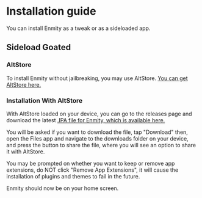 # Installation guide

You can install Enmity as a tweak or as a sideloaded app.

## Sideload Goated

### AltStore

To install Enmity without jailbreaking, you may use AltStore. [You can get AltStore here.](https://altstore.io/)

### Installation With AltStore

With AltStore loaded on your device, you can go to the releases page and download the latest [.IPA file for Enmity, which is available here.](https://github.com/enmity-mod/tweak/releases/latest)

You will be asked if you want to download the file, tap "Download" then, open the Files app and navigate to the downloads folder on your device, and press the button to share the file, where you will see an option to share it with AltStore.

You may be prompted on whether you want to keep or remove app extensions, do NOT click "Remove App Extensions", it will cause the installation of plugins and themes to fail in the future. 

Enmity should now be on your home screen.
